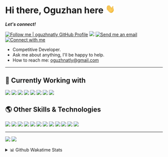 <h1>Hi there, Oguzhan here <img src="assets/hi.gif" width="30px"></h1>
<p><b><i>Let's connect!</i></b><img src="https://hit.yhype.me/github/profile?user_id=54781138" alt="" width="0" /></p>
<p>
  <a target="_blank" href="https://github.com/oguzhnatly"><img alt="Follow me | oguzhnatly GitHub Profile" src="https://img.shields.io/github/followers/oguzhnatly?label=FOLLOW&style=for-the-badge"></a>
  <a href="https://api.whatsapp.com/send?phone=+905533480648&text=Hello%20Oguzhan,%20I%20got%20your%20contact%20from%20your%20Github%20profile" alt="Connect on Whatsapp"><img src="https://img.shields.io/badge/WHATSAPP-%2325D366.svg?&style=for-the-badge&logo=whatsapp&logoColor=white" /></a>
  <a target="_blank" href="mailto:oguzhnatly@gmail.com"><img alt="Send me an email" src="https://img.shields.io/badge/gmail-c14438.svg?&style=for-the-badge&logo=gmail&logoColor=white"></a>
  <a target="_blank" href="https://www.linkedin.com/in/oguzhanatalay/"><img alt="Connect with me" src="https://img.shields.io/badge/linkedin-blue.svg?&style=for-the-badge&logo=linkedin&logoColor=white"></a>
</p>
<ul>
  <li>Competitive Developer.</li>
  <li>Ask me about anything, I'll be happy to help.</li>
  <li>How to reach me: <a href="mailto:oguzhnatly@gmail.com">oguzhnatly@gmail.com</a></li>
</ul>
<hr />
<h2>🚀 Currently Working with</h2>
<p>
  <img src="https://img.shields.io/badge/javascript-%23F7DF1E.svg?&style=for-the-badge&logo=javascript&logoColor=white" />
  <img src="https://img.shields.io/badge/typescript-%233178C6.svg?&style=for-the-badge&logo=typescript&logoColor=white" />
  <img src="https://img.shields.io/badge/react-%2361DAFB.svg?&style=for-the-badge&logo=react&logoColor=white" />
  <img src="https://img.shields.io/badge/react%20native-%2361DAFB.svg?&style=for-the-badge&logo=react&logoColor=white" />
  <img src="https://img.shields.io/badge/sass-%23CC6699.svg?&style=for-the-badge&logo=sass&logoColor=white" />
  <img src="https://img.shields.io/badge/jest-%23C21325.svg?&style=for-the-badge&logo=jest&logoColor=white" />
  <img src="https://img.shields.io/badge/flutter-%2302569B.svg?&style=for-the-badge&logo=flutter&logoColor=white" />
  <img src="https://img.shields.io/badge/mysql-%234479A1.svg?&style=for-the-badge&logo=mysql&logoColor=white" />
</p>
<h2>🌎 Other Skills & Technologies</h2>
<p>
  <img src="https://img.shields.io/badge/postgresql-%23336791.svg?&style=for-the-badge&logo=postgresql&logoColor=white" />
  <img src="https://img.shields.io/badge/php-%23777BB4.svg?&style=for-the-badge&logo=php&logoColor=white" />
  <img src="https://img.shields.io/badge/python-%233776AB.svg?&style=for-the-badge&logo=python&logoColor=white" />
  <img src="https://img.shields.io/badge/html5-%23E34F26.svg?&style=for-the-badge&logo=html5&logoColor=white" />
  <img src="https://img.shields.io/badge/css3-%231572B6.svg?&style=for-the-badge&logo=css3&logoColor=white" />
  <img src="https://img.shields.io/badge/git-%23F05032.svg?&style=for-the-badge&logo=git&logoColor=white" />
  <img src="https://img.shields.io/badge/google%20cloud-%234285F4.svg?&style=for-the-badge&logo=google%20cloud&logoColor=white" />
  <img src="https://img.shields.io/badge/firebase-%23FFCA28.svg?&style=for-the-badge&logo=firebase&logoColor=black" />
  <img src="https://img.shields.io/badge/redwoodjs-%23BF4722.svg?&style=for-the-badge&logo=redwoodjs&logoColor=white" />
  <img src="https://img.shields.io/badge/mongodb-%2347A248.svg?&style=for-the-badge&logo=mongodb&logoColor=white" />
  <img src="https://img.shields.io/badge/figma-%23F24E1E.svg?&style=for-the-badge&logo=figma&logoColor=white" />
  <img src="https://img.shields.io/badge/adobe%20xd-%23FF3366.svg?&style=for-the-badge&logo=adobe%20xd&logoColor=white" />
</p>
<hr />
<p>
  <img src="https://github-readme-stats.vercel.app/api?username=oguzhnatly&show_icons=true&theme=gotham&hide_border=1&count_private=true" />
  <img src="https://github-readme-stats.vercel.app/api/top-langs/?username=oguzhnatly&layout=compact&theme=gotham&hide_border=1" />
</p>
<details>
  <summary>📊 Github Wakatime Stats</summary>
  <p align="center">
    <img src="https://github-readme-stats.vercel.app/api/wakatime?username=oguzhnatly&layout=compact&theme=gotham&hide_border=true" alt="Ayushi Rawat | Stats" />
  </p>
</details>

